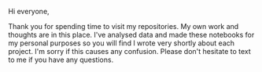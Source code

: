 Hi everyone,

Thank you for spending time to visit my repositories. My own work and thoughts are in this place. I've analysed data and made these notebooks for my 
personal purposes so you will find I wrote very shortly about each project. I'm sorry if this causes any confusion. 
Please don't hesitate to text to me if you have any questions.

